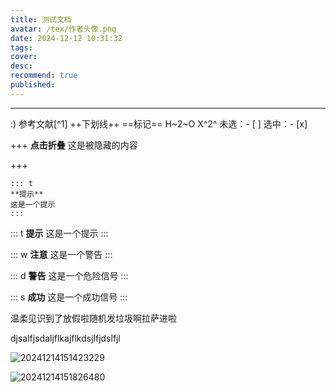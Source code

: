 ```yaml
---
title: 测试文档
avatar: /tex/作者头像.png
date: 2024-12-12 10:31:32
tags:
cover:
desc: 
recommend: true
published:
---
```

---



[HTML]:这是一个超文本语言

:)
参考文献[^1]
++下划线++
==标记==
H~2~O
X^2^
未选：- [ ]
选中：- [x]

+++ **点击折叠**
这是被隐藏的内容

+++

```
::: t
**提示**
这是一个提示
:::
```

::: t
**提示**
这是一个提示
:::

::: w
**注意**
这是一个警告
:::

::: d
**警告**
这是一个危险信号
:::

::: s
**成功**
这是一个成功信号
:::

<p id = "first">温柔见识到了放假啦随机发垃圾啊拉萨进啦</p>
<p id = "paragraph">djsalfjsdaljflkajflkdsjlfjdslfjl</p>

![20241214151423229](https://cdnblog.maoxiang.site/Blog/20241217121941002.jpg)

![20241214151826480](https://cdnblog.maoxiang.site/Blog/20241217134539049.jpg)


